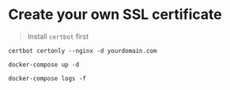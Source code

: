 # Create your own SSL certificate
>Install `certbot` first

`certbot certonly --nginx -d yourdomain.com`

`docker-compose up -d`

`docker-compose logs -f`